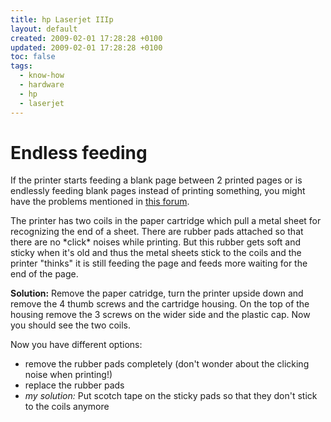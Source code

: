 ```yaml
---
title: hp Laserjet IIIp
layout: default
created: 2009-02-01 17:28:28 +0100
updated: 2009-02-01 17:28:28 +0100
toc: false
tags:
  - know-how
  - hardware
  - hp
  - laserjet
---
```

Endless feeding
===============

If the printer starts feeding a blank page between 2 printed pages or is endlessly feeding blank pages instead of printing something,
you might have the problems mentioned in [this forum](http://forums1.itrc.hp.com/service/forums/questionanswer.do?admit=716493758+1118648472608+28353475&threadId=291567).

The printer has two coils in the paper cartridge which pull a metal sheet for recognizing the end of a sheet. There are rubber pads attached so that there are no \*click\*
noises while printing. But this rubber gets soft and sticky when it's old and thus the metal sheets stick to the coils and the printer "thinks" it is still feeding the page and feeds more waiting for the end of the page.

**Solution:** Remove the paper catridge, turn the printer upside down and remove the 4 thumb screws and the cartridge housing.
On the top of the housing remove the 3 screws on the wider side and the plastic cap. Now you should see the two coils.

Now you have different options:

  * remove the rubber pads completely (don't wonder about the clicking noise when printing!)
  * replace the rubber pads
  * *my solution:* Put scotch tape on the sticky pads so that they don't stick to the coils anymore
